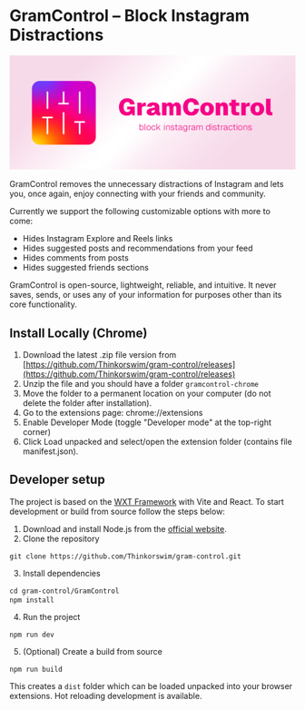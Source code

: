 # GramControl – Block Instagram Distractions

![gram-control](Design/marketplace/marquee.png)


GramControl removes the unnecessary distractions of Instagram and lets you, once again, enjoy connecting with your friends and community.

Currently we support the following customizable options with more to come:

- Hides Instagram Explore and Reels links
- Hides suggested posts and recommendations from your feed
- Hides comments from posts
- Hides suggested friends sections

GramControl is open-source, lightweight, reliable, and intuitive. It never saves, sends, or uses any of your information for purposes other than its core functionality.

## Install Locally (Chrome)

1. Download the latest .zip file version from [https://github.com/Thinkorswim/gram-control/releases](https://github.com/Thinkorswim/gram-control/releases)
2. Unzip the file and you should have a folder `gramcontrol-chrome`
3. Move the folder to a permanent location on your computer (do not delete the folder after installation).
4. Go to the extensions page: chrome://extensions
5. Enable Developer Mode (toggle "Developer mode" at the top-right corner)
6. Click Load unpacked and select/open the extension folder (contains file manifest.json).


## Developer setup

The project is based on the [WXT Framework](https://wxt.dev/) with Vite and React. To start development or build from source follow the steps below:

1. Download and install Node.js from the [official website](https://nodejs.org/).
2. Clone the repository 

```
git clone https://github.com/Thinkorswim/gram-control.git
``` 

3. Install dependencies 

```
cd gram-control/GramControl
npm install
```

4. Run the project

```
npm run dev
```

5. (Optional) Create a build from source

```
npm run build
```

This creates a `dist` folder which can be loaded unpacked into your browser extensions. Hot reloading development is available.
